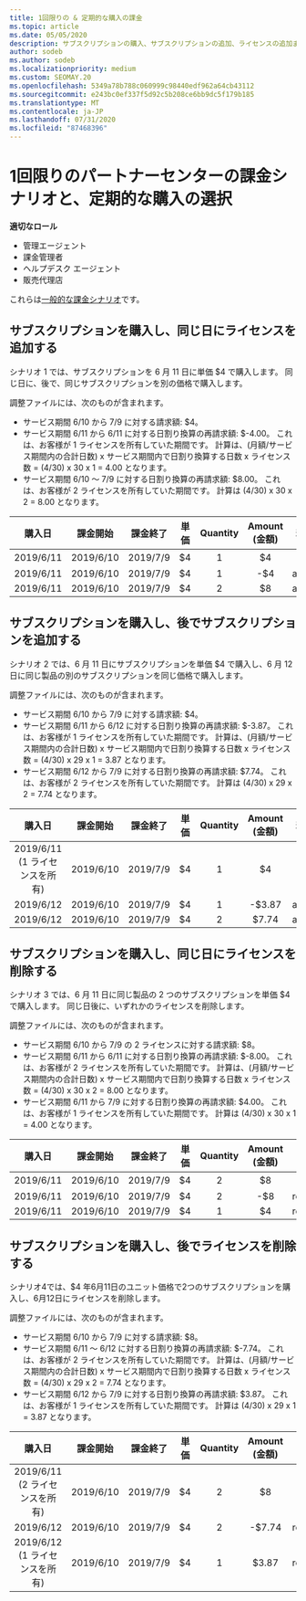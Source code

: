```yaml
---
title: 1回限りの & 定期的な購入の課金
ms.topic: article
ms.date: 05/05/2020
description: サブスクリプションの購入、サブスクリプションの追加、ライセンスの追加または削除を行う場合は、1回限りのパートナーセンターの請求例を参照して、定期的な購入を選択してください。
author: sodeb
ms.author: sodeb
ms.localizationpriority: medium
ms.custom: SEOMAY.20
ms.openlocfilehash: 5349a78b788c060999c98440edf962a64cb43112
ms.sourcegitcommit: e243bc0ef337f5d92c5b208ce6bb9dc5f179b185
ms.translationtype: MT
ms.contentlocale: ja-JP
ms.lasthandoff: 07/31/2020
ms.locfileid: "87468396"
---
```

# <a name="partner-center-billing-scenarios-for-one-time-and-select-recurring-purchases"></a>1回限りのパートナーセンターの課金シナリオと、定期的な購入の選択

**適切なロール**

- 管理エージェント
- 課金管理者
- ヘルプデスク エージェント
- 販売代理店

これらは[一般的な課金シナリオ](common-billing-scenarios.md)です。 

## <a name="purchase-a-subscription-and-add-a-license-on-the-same-day"></a>サブスクリプションを購入し、同じ日にライセンスを追加する

シナリオ 1 では、サブスクリプションを 6 月 11 日に単価 $4 で購入します。 同じ日に、後で、同じサブスクリプションを別の価格で購入します。

調整ファイルには、次のものが含まれます。

- サービス期間 6/10 から 7/9 に対する請求額: $4。
- サービス期間 6/11 から 6/11 に対する日割り換算の再請求額: $-4.00。 これは、お客様が 1 ライセンスを所有していた期間です。 計算は、(月額/サービス期間内の合計日数) x サービス期間内で日割り換算する日数 x ライセンス数 = (4/30) x 30 x 1 = 4.00 となります。
- サービス期間 6/10 ～ 7/9 に対する日割り換算の再請求額: $8.00。 これは、お客様が 2 ライセンスを所有していた期間です。 計算は (4/30) x 30 x 2 = 8.00 となります。

|**購入日**   |**課金開始** |**課金終了**  |**単価**  |**Quantity**  |**Amount (金額)** |**料金タイプ** |
|:------:|:------:|:------:|:------:|:------:|:------:|:-----:|
|2019/6/11      |2019/6/10   |2019/7/9         |$4                |1                 |$4            |新規作成         |
|2019/6/11     | 2019/6/10    |2019/7/9        |$4        |1        | -$4       |addQuantity           |
|2019/6/11     | 2019/6/10    |2019/7/9        |$4        | 2      |$8         |addQuantity           |

## <a name="purchase-a-subscription-and-add-more-subscriptions-later"></a>サブスクリプションを購入し、後でサブスクリプションを追加する

シナリオ 2 では、6 月 11 日にサブスクリプションを単価 $4 で購入し、6 月 12 日に同じ製品の別のサブスクリプションを同じ価格で購入します。

調整ファイルには、次のものが含まれます。

- サービス期間 6/10 から 7/9 に対する請求額: $4。
- サービス期間 6/11 から 6/12 に対する日割り換算の再請求額: $-3.87。 これは、お客様が 1 ライセンスを所有していた期間です。 計算は、(月額/サービス期間内の合計日数) x サービス期間内で日割り換算する日数 x ライセンス数 = (4/30) x 29 x 1 = 3.87 となります。
- サービス期間 6/12 から 7/9 に対する日割り換算の再請求額: $7.74。 これは、お客様が 2 ライセンスを所有していた期間です。 計算は (4/30) x 29 x 2 = 7.74 となります。

|**購入日**   |**課金開始** |**課金終了**  |**単価**  |**Quantity**  |**Amount (金額)** |**料金タイプ** |
|:------:|:------:|:------:|:------:|:------:|:------:|:-----:|
|2019/6/11 (1 ライセンスを所有)     |2019/6/10   |2019/7/9         |$4         |1        |$4            |新規作成         |
|2019/6/12     | 2019/6/10    |2019/7/9        |$4        |1        | -$3.87       |addQuantity           |
|2019/6/12     | 2019/6/10    |2019/7/9        |$4        | 2      |$7.74       |addQuantity           |

## <a name="purchase-a-subscription-and-remove-a-license-on-the-same-day"></a>サブスクリプションを購入し、同じ日にライセンスを削除する

シナリオ 3 では、6 月 11 日に同じ製品の 2 つのサブスクリプションを単価 $4 で購入します。 同じ日後に、いずれかのライセンスを削除します。  

調整ファイルには、次のものが含まれます。

- サービス期間 6/10 から 7/9 の 2 ライセンスに対する請求額: $8。
- サービス期間 6/11 から 6/11 に対する日割り換算の再請求額: $-8.00。 これは、お客様が 2 ライセンスを所有していた期間です。 計算は、(月額/サービス期間内の合計日数) x サービス期間内で日割り換算する日数 x ライセンス数 = (4/30) x 30 x 2 = 8.00 となります。
- サービス期間 6/11 から 7/9 に対する日割り換算の再請求額: $4.00。 これは、お客様が 1 ライセンスを所有していた期間です。 計算は (4/30) x 30 x 1 = 4.00 となります。

|**購入日**   |**課金開始** |**課金終了**  |**単価**  |**Quantity**  |**Amount (金額)** |**料金タイプ** |
|:------:|:------:|:------:|:------:|:------:|:------:|:-----:|
|2019/6/11      |2019/6/10   |2019/7/9         |$4                |2                 |$8            |新規作成         |
|2019/6/11     | 2019/6/10    |2019/7/9        |$4        |2        | -$8       |removeQuantity           |
|2019/6/11     | 2019/6/10    |2019/7/9        |$4        | 1      |$4         |removeQuantity           |

## <a name="purchase-a-subscription-and-remove-licenses-later"></a>サブスクリプションを購入し、後でライセンスを削除する

シナリオ4では、$4 年6月11日のユニット価格で2つのサブスクリプションを購入し、6月12日にライセンスを削除します。

調整ファイルには、次のものが含まれます。

- サービス期間 6/10 から 7/9 に対する請求額: $8。
- サービス期間 6/11 ～ 6/12 に対する日割り換算の再請求額: $-7.74。 これは、お客様が 2 ライセンスを所有していた期間です。 計算は、(月額/サービス期間内の合計日数) x サービス期間内で日割り換算する日数 x ライセンス数 = (4/30) x 29 x 2 = 7.74 となります。
- サービス期間 6/12 から 7/9 に対する日割り換算の再請求額: $3.87。 これは、お客様が 1 ライセンスを所有していた期間です。 計算は (4/30) x 29 x 1 = 3.87 となります。

|**購入日**   |**課金開始** |**課金終了**  |**単価**  |**Quantity**  |**Amount (金額)** |**料金タイプ** |
|:------:|:------:|:------:|:------:|:------:|:------:|:-----:|
|2019/6/11 (2 ライセンスを所有)     |2019/6/10   |2019/7/9         |$4         |2        |$8       |新規作成       |
|2019/6/12     | 2019/6/10    |2019/7/9        |$4        |2        | -$7.74       |removeQuantity           |
|2019/6/12 (1 ライセンスを所有)    | 2019/6/10    |2019/7/9   |$4    |1      |$3.87    |removeQuantity |

